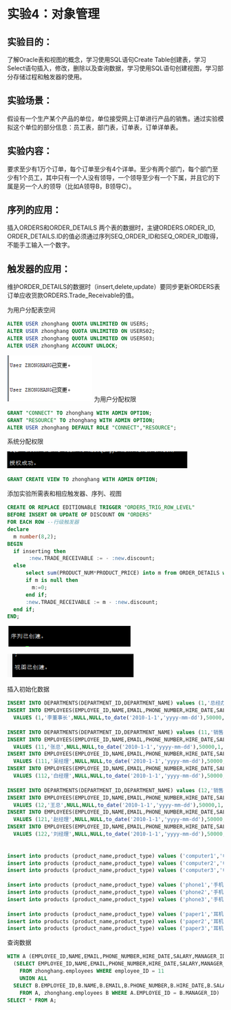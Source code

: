 # 实验4：对象管理

## 实验目的：

了解Oracle表和视图的概念，学习使用SQL语句Create Table创建表，学习Select语句插入，修改，删除以及查询数据，学习使用SQL语句创建视图，学习部分存储过程和触发器的使用。

## 实验场景：

假设有一个生产某个产品的单位，单位接受网上订单进行产品的销售。通过实验模拟这个单位的部分信息：员工表，部门表，订单表，订单详单表。

## 实验内容：

要求至少有1万个订单，每个订单至少有4个详单。至少有两个部门，每个部门至少有1个员工，其中只有一个人没有领导，一个领导至少有一个下属，并且它的下属是另一个人的领导（比如A领导B，B领导C）。

## 序列的应用：

插入ORDERS和ORDER_DETAILS 两个表的数据时，主键ORDERS.ORDER_ID, ORDER_DETAILS.ID的值必须通过序列SEQ_ORDER_ID和SEQ_ORDER_ID取得，不能手工输入一个数字。

## 触发器的应用：

维护ORDER_DETAILS的数据时（insert,delete,update）要同步更新ORDERS表订单应收货款ORDERS.Trade_Receivable的值。

 为用户分配表空间
~~~sql
ALTER USER zhonghang QUOTA UNLIMITED ON USERS;
ALTER USER zhonghang QUOTA UNLIMITED ON USERS02;
ALTER USER zhonghang QUOTA UNLIMITED ON USERS03;
ALTER USER zhonghang ACCOUNT UNLOCK;
~~~
![](https://github.com/zhongchichu/Oracle/blob/master/test4/images/QQ%E6%88%AA%E5%9B%BE20181115225902.png)
 为用户分配权限
~~~sql
GRANT "CONNECT" TO zhonghang WITH ADMIN OPTION;
GRANT "RESOURCE" TO zhonghang WITH ADMIN OPTION;
ALTER USER zhonghang DEFAULT ROLE "CONNECT","RESOURCE";
~~~
 系统分配权限
 
 ![](https://github.com/zhongchichu/Oracle/blob/master/test4/images/5.png)
 
~~~sql
GRANT CREATE VIEW TO zhonghang WITH ADMIN OPTION;
~~~

 添加实验所需表和相应触发器、序列、视图
~~~sql
CREATE OR REPLACE EDITIONABLE TRIGGER "ORDERS_TRIG_ROW_LEVEL"
BEFORE INSERT OR UPDATE OF DISCOUNT ON "ORDERS"
FOR EACH ROW --行级触发器
declare
  m number(8,2);
BEGIN
  if inserting then
       :new.TRADE_RECEIVABLE := - :new.discount;
  else
      select sum(PRODUCT_NUM*PRODUCT_PRICE) into m from ORDER_DETAILS where ORDER_ID=:old.ORDER_ID;
      if m is null then
        m:=0;
      end if;
      :new.TRADE_RECEIVABLE := m - :new.discount;
  end if;
END;
~~~

![](https://github.com/zhongchichu/Oracle/blob/master/test4/images/3.png)

![](https://github.com/zhongchichu/Oracle/blob/master/test4/images/4.png)

插入初始化数据
~~~sql
INSERT INTO DEPARTMENTS(DEPARTMENT_ID,DEPARTMENT_NAME) values (1,'总经办');
INSERT INTO EMPLOYEES(EMPLOYEE_ID,NAME,EMAIL,PHONE_NUMBER,HIRE_DATE,SALARY,MANAGER_ID,DEPARTMENT_ID)
  VALUES (1,'李董事长',NULL,NULL,to_date('2010-1-1','yyyy-mm-dd'),50000,NULL,1);

INSERT INTO DEPARTMENTS(DEPARTMENT_ID,DEPARTMENT_NAME) values (11,'销售部1');
INSERT INTO EMPLOYEES(EMPLOYEE_ID,NAME,EMAIL,PHONE_NUMBER,HIRE_DATE,SALARY,MANAGER_ID,DEPARTMENT_ID)
  VALUES (11,'张总',NULL,NULL,to_date('2010-1-1','yyyy-mm-dd'),50000,1,1);
INSERT INTO EMPLOYEES(EMPLOYEE_ID,NAME,EMAIL,PHONE_NUMBER,HIRE_DATE,SALARY,MANAGER_ID,DEPARTMENT_ID)
  VALUES (111,'吴经理',NULL,NULL,to_date('2010-1-1','yyyy-mm-dd'),50000,11,11);
INSERT INTO EMPLOYEES(EMPLOYEE_ID,NAME,EMAIL,PHONE_NUMBER,HIRE_DATE,SALARY,MANAGER_ID,DEPARTMENT_ID)
  VALUES (112,'白经理',NULL,NULL,to_date('2010-1-1','yyyy-mm-dd'),50000,11,11);

INSERT INTO DEPARTMENTS(DEPARTMENT_ID,DEPARTMENT_NAME) values (12,'销售部2');
INSERT INTO EMPLOYEES(EMPLOYEE_ID,NAME,EMAIL,PHONE_NUMBER,HIRE_DATE,SALARY,MANAGER_ID,DEPARTMENT_ID)
  VALUES (12,'王总',NULL,NULL,to_date('2010-1-1','yyyy-mm-dd'),50000,1,1);
INSERT INTO EMPLOYEES(EMPLOYEE_ID,NAME,EMAIL,PHONE_NUMBER,HIRE_DATE,SALARY,MANAGER_ID,DEPARTMENT_ID)
  VALUES (121,'赵经理',NULL,NULL,to_date('2010-1-1','yyyy-mm-dd'),50000,12,12);
INSERT INTO EMPLOYEES(EMPLOYEE_ID,NAME,EMAIL,PHONE_NUMBER,HIRE_DATE,SALARY,MANAGER_ID,DEPARTMENT_ID)
  VALUES (122,'刘经理',NULL,NULL,to_date('2010-1-1','yyyy-mm-dd'),50000,12,12);


insert into products (product_name,product_type) values ('computer1','电脑');
insert into products (product_name,product_type) values ('computer2','电脑');
insert into products (product_name,product_type) values ('computer3','电脑');

insert into products (product_name,product_type) values ('phone1','手机');
insert into products (product_name,product_type) values ('phone2','手机');
insert into products (product_name,product_type) values ('phone3','手机');

insert into products (product_name,product_type) values ('paper1','耳机');
insert into products (product_name,product_type) values ('paper2','耳机');
insert into products (product_name,product_type) values ('paper3','耳机');
~~~

查询数据
~~~sql
WITH A (EMPLOYEE_ID,NAME,EMAIL,PHONE_NUMBER,HIRE_DATE,SALARY,MANAGER_ID,DEPARTMENT_ID) AS
  (SELECT EMPLOYEE_ID,NAME,EMAIL,PHONE_NUMBER,HIRE_DATE,SALARY,MANAGER_ID,DEPARTMENT_ID
    FROM zhonghang.employees WHERE employee_ID = 11
    UNION ALL
  SELECT B.EMPLOYEE_ID,B.NAME,B.EMAIL,B.PHONE_NUMBER,B.HIRE_DATE,B.SALARY,B.MANAGER_ID,B.DEPARTMENT_ID
    FROM A, zhonghang.employees B WHERE A.EMPLOYEE_ID = B.MANAGER_ID)
SELECT * FROM A;
~~~
